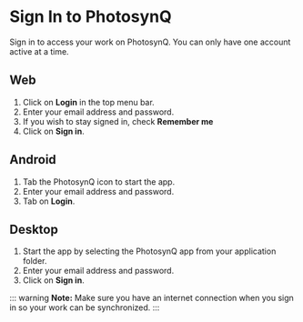 # Sign In to PhotosynQ

Sign in to access your work on PhotosynQ. You can only have one account active at a time.

## Web

1. Click on **Login** in the top menu bar.
2. Enter your email address and password.
3. If you wish to stay signed in, check **Remember me**
4. Click on **Sign in**.

## Android

1. Tab the PhotosynQ icon to start the app.
2. Enter your email address and password.
3. Tab on **Login**.

## Desktop

1. Start the app by selecting the PhotosynQ app from your application folder.
2. Enter your email address and password.
3. Click on **Sign in**.

::: warning
**Note:** Make sure you have an internet connection when you sign in so your work can be synchronized.
:::
